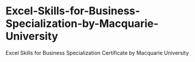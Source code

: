 # Excel-Skills-for-Business-Specialization-by-Macquarie-University
Excel Skills for Business Specialization Certificate by Macquarie University
